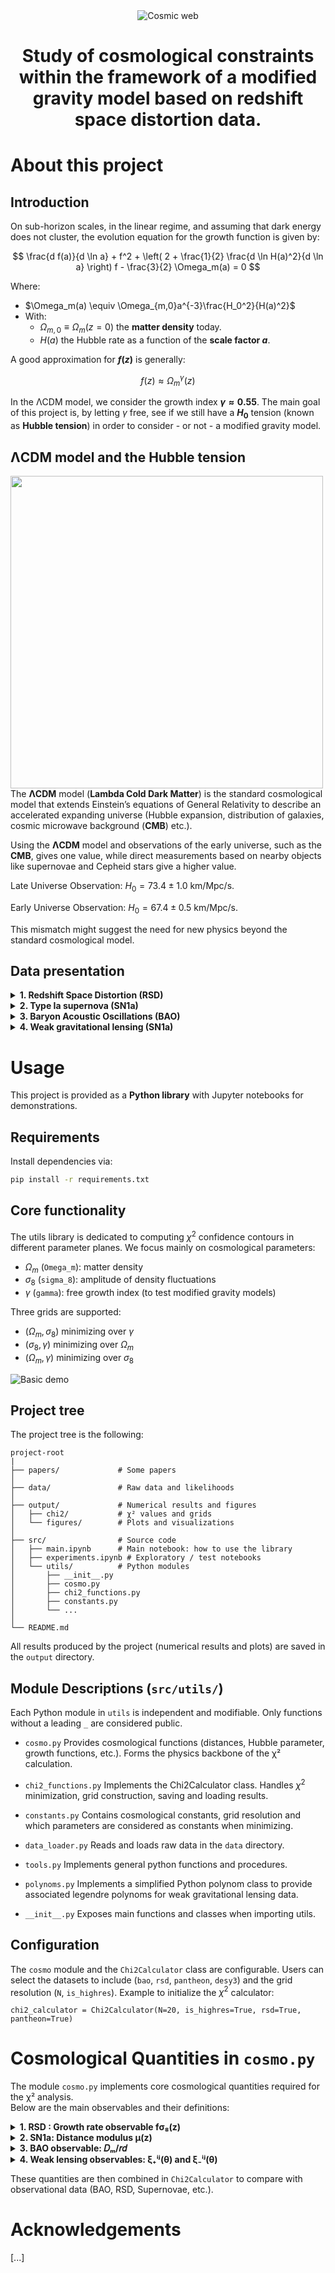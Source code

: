 <div align="center">
  <img src="https://github.com/VicVEVO/Stage-irap/blob/9d639b217359ae3f725d927e8a783f649d413f8a/images/CosmicWeb.jpg" alt="Cosmic web"  />

# Study of cosmological constraints within the framework of a modified gravity model based on redshift space distortion data.
</div>

# About this project
## Introduction
On sub-horizon scales, in the linear regime, and assuming that dark energy does not cluster, the evolution equation for the growth function is given by:

$$
\frac{d f(a)}{d \ln a} + f^2 + \left( 2 + \frac{1}{2} \frac{d \ln H(a)^2}{d \ln a} \right) f - \frac{3}{2} \Omega_m(a) = 0
$$

Where:
- $\Omega_m(a) \equiv \Omega_{m,0}a^{-3}\frac{H_0^2}{H(a)^2}$
- With:
    - $\Omega_{m,0} \equiv \Omega_m(z=0)$ the **matter density** today.
    - $H(a)$ the Hubble rate as a function of the **scale factor $a$**.

A good approximation for **$f(z)$** is generally:

$$
f(z) \approx \Omega_m^\gamma(z)
$$

In the ΛCDM model, we consider the growth index **$\gamma \approx 0.55$**. The main goal of this project is, by letting $\gamma$ free, see if we still have a **$H_0$** tension (known as **Hubble tension**) in order to consider - or not - a modified gravity model.

## ΛCDM model and the Hubble tension

<img src="https://github.com/VicVEVO/Stage-irap/blob/0f8be1c1d3d29142fa1cea22d6c5db4e0da7b415/images/hubble_tension.png" align="left" width="500em"/>

The **ΛCDM** model (**Lambda Cold Dark Matter**) is the standard cosmological model that extends Einstein’s equations of General Relativity to describe an accelerated expanding universe (Hubble expansion, distribution of galaxies, cosmic microwave background (**CMB**) etc.).

Using the **ΛCDM** model and observations of the early universe, such as the **CMB**, gives one value, while direct measurements based on nearby objects like supernovae and Cepheid stars give a higher value.

Late Universe Observation: $H_0 = 73.4 \pm 1.0$ km/Mpc/s.

Early Universe Observation: $H_0 = 67.4 \pm 0.5$ km/Mpc/s.

This mismatch might suggest the need for new physics beyond the standard cosmological model.
<br clear="left"/>

## Data presentation

<details>
  <summary><strong> 1. Redshift Space Distortion (RSD)</strong></summary>

</details>

<details>
  <summary><strong> 2. Type Ia supernova (SN1a)</strong></summary>

</details>

<details>
  <summary><strong> 3. Baryon Acoustic Oscillations (BAO)</strong></summary>

</details>

<details>
  <summary><strong> 4. Weak gravitational lensing (SN1a)</strong></summary>

</details>

# Usage

This project is provided as a **Python library** with Jupyter notebooks for demonstrations.

## Requirements

Install dependencies via:

```bash
pip install -r requirements.txt
```

## Core functionality

The utils library is dedicated to computing $\chi^2$ confidence contours in different parameter planes.
We focus mainly on cosmological parameters:

- $\Omega_m$ (`Omega_m`): matter density
- $\sigma_8$ (`sigma_8`): amplitude of density fluctuations
- $\gamma$ (`gamma`): free growth index (to test modified gravity models)

Three grids are supported:

- $(\Omega_m, \sigma_8)$ minimizing over $\gamma$
- $(\sigma_8, \gamma)$ minimizing over $\Omega_m$
- $(\Omega_m, \gamma)$ minimizing over $\sigma_8$

![Basic demo](https://github.com/VicVEVO/Stage-irap/blob/9d639b217359ae3f725d927e8a783f649d413f8a/programs/output/figures/comparison/3-comparison2.png)

## Project tree
The project tree is the following:

    project-root
    |
    ├── papers/             # Some papers
    │
    ├── data/               # Raw data and likelihoods
    │
    ├── output/             # Numerical results and figures
    │   ├── chi2/           # χ² values and grids
    │   └── figures/        # Plots and visualizations
    │
    ├── src/                # Source code
    │   ├── main.ipynb      # Main notebook: how to use the library
    │   ├── experiments.ipynb # Exploratory / test notebooks
    │   └── utils/          # Python modules
    │       ├── __init__.py
    │       ├── cosmo.py
    │       ├── chi2_functions.py
    │       ├── constants.py
    │       └── ...
    │
    └── README.md

All results produced by the project (numerical results and plots) are saved in the `output` directory.

## Module Descriptions (`src/utils/`)

Each Python module in `utils` is independent and modifiable.
Only functions without a leading `_` are considered public.

- `cosmo.py`
    Provides cosmological functions (distances, Hubble parameter, growth functions, etc.).
    Forms the physics backbone of the χ² calculation.

- `chi2_functions.py`
    Implements the Chi2Calculator class.
    Handles $\chi^2$ minimization, grid construction, saving and loading results.

- `constants.py`
    Contains cosmological constants, grid resolution and which parameters are considered as constants when minimizing.

- `data_loader.py`
    Reads and loads raw data in the `data` directory.

- `tools.py`
    Implements general python functions and procedures. 

- `polynoms.py`
    Implements a simplified Python polynom class to provide associated legendre polynoms for weak gravitational lensing data. 

- `__init__.py`
    Exposes main functions and classes when importing utils.

## Configuration
The `cosmo` module and the `Chi2Calculator` class are configurable.
Users can select the datasets to include (`bao`, `rsd`, `pantheon`, `desy3`) and the grid resolution (`N`, `is_highres`).
Example to initialize the $\chi^2$ calculator:

    chi2_calculator = Chi2Calculator(N=20, is_highres=True, rsd=True, pantheon=True)

# Cosmological Quantities in `cosmo.py`
The module `cosmo.py` implements core cosmological quantities required for the χ² analysis.  
Below are the main observables and their definitions:

<details>
  <summary><strong> 1. RSD : Growth rate observable fσ₈(z)</strong></summary>
  
  The product of the linear growth rate $f(z)$ and the amplitude of matter fluctuations $\sigma_8(z)$:

  <div align="center">
    $f\sigma_8(z) = f(z) \cdot \sigma_8(z)$
  </div>
  
  where
  
  - $f(z) = \dfrac{d \ln D(z)}{d \ln a}$ is the **growth rate of structure**  
  - $D(z)$ is the linear growth factor normalized at $z=0$  
  - $\sigma_8(z) = D(z) \cdot \sigma_{8,0}$  

  ---
</details>

<details>
  <summary><strong> 2. SN1a: Distance modulus μ(z)</strong></summary>

  The distance modulus used in supernova cosmology is defined as:

  <div align="center">
    $\mu(z) = 5 \cdot \log_{10} \left( \frac{d_L(z)}{1 \text{Mpc}} \right) + 25$
  </div>
  
  where $d_L(z)$ is the **luminosity distance**:
  
  <div align="center">
    $d_L(z) = (1+z) \cdot D_M(z)
  </div>
  
  with $D_M(z)$ the transverse comoving distance.
  
  ---
</details>

<details>
  <summary><strong> 3. BAO observable: 𝐷ₘ/𝑟𝑑</strong></summary>
  
  The comoving angular diameter distance scaled by the sound horizon at the drag epoch $r_d$:
  
  <div align="center">
    $\frac{D_M(z)}{r_d}$
  </div>
  
  In a flat universe ($\Omega_k = 0$), the transverse comoving distance is simply the line-of-sight comoving distance:
  
  <div align="center">
    $D_M(z) = D_C(z) = c \int_0^z \frac{dz'}{H(z')}$
  </div>
  
  The BAO scale also involves the sound horizon at the drag epoch $r_d$:
  
  <div align="center">
    $r_d = \int_{z_d}^{\infty} \frac{c_s(z)}{H(z)} \, dz$
  </div>
  
  with the sound speed in the photon-baryon fluid given by:
  
  <div align="center">
    $c_s(z) = \frac{c}{\sqrt{3 \, \left[1 + R(z)\right]}}$
  </div>
  
  and
  
  <div align="center">
    $R(z) = \frac{3 \rho_b(z)}{4 \rho_\gamma(z)} \;,$
  </div>
  
  where $\rho_b$ is the baryon density and $\rho_\gamma$ the photon density.
  
  ---
</details>

<details>
  <summary><strong> 4. Weak lensing observables: ξ₊ⁱʲ(θ) and ξ₋ⁱʲ(θ)</strong></summary>
  
  Weak gravitational lensing is described through the two-point correlation functions of the shear field,  
  measured between redshift bins $i$ and $j$. They are defined as:
  
  <div align="center">
    $\xi_\pm^{i,j}(\theta) = \sum_{\ell=2}^{\infty} \frac{2\ell+1}{2\pi \ell^2 (\ell+1)^2} \cdot (G^{+}_{\ell,2}(\cos \theta) \pm G^{-}(\cos \theta)) \cdot (C_EE^{i,j}(\ell) \pm C_BB^{i,j}(\ell))$
  </div>
  
  where:
  
  - $\theta$ is the angular separation,
  - $C_{EE}^{i,j}(\ell)$ and $C_{BB}^{i,j}(\ell)$ are the E- and B-mode shear power spectra,  
  - $G_{\ell,2}^{+}$ and $G_{\ell,2}^{-}$ are **geometrical kernels** related to spin-2 spherical harmonics (`4.19`,  	[arXiv:astro-ph/9609149](https://arxiv.org/abs/astro-ph/9609149))
  - the sum starts at $\ell = 2$ since lensing involves spin-2 fields.
  
  ---
</details>


These quantities are then combined in `Chi2Calculator` to compare with observational data (BAO, RSD, Supernovae, etc.).

# Acknowledgements

[...]
